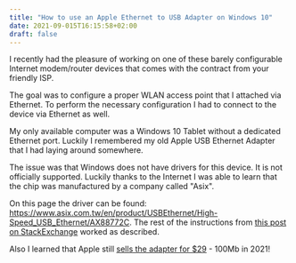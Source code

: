```yaml
---
title: "How to use an Apple Ethernet to USB Adapter on Windows 10"
date: 2021-09-015T16:15:58+02:00
draft: false
---
```

I recently had the pleasure of working on one of these barely configurable Internet modem/router devices that comes with the contract from your friendly ISP.

The goal was to configure a proper WLAN access point that I attached via Ethernet. To perform the necessary configuration I had to connect to the device via Ethernet as well.

My only available computer was a Windows 10 Tablet without a dedicated Ethernet port. Luckily I remembered my old Apple USB Ethernet Adapter that I had laying around somewhere.

The issue was that Windows does not have drivers for this device. It is not officially supported. Luckily thanks to the Internet I was able to learn that the chip was manufactured by a company called "Asix".

On this page the driver can be found: https://www.asix.com.tw/en/product/USBEthernet/High-Speed_USB_Ethernet/AX88772C. The rest of the instructions from [this post on StackExchange](https://superuser.com/a/1004710) worked as described.

Also I learned that Apple still [sells the adapter for $29](https://www.apple.com/shop/product/MC704LL/A/apple-usb-ethernet-adapter) - 100Mb in 2021!
